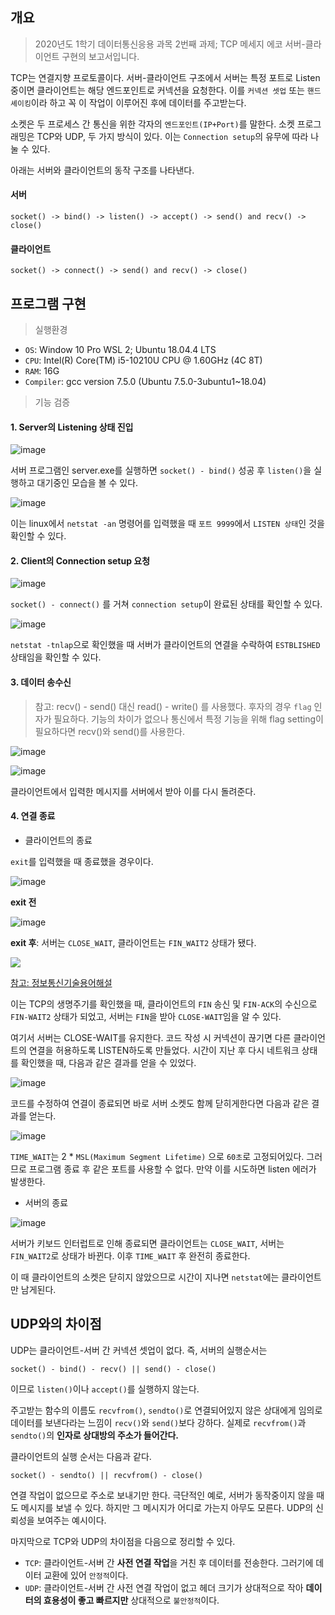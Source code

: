 <!-- 보고서 작성 요령
- TCP 기반 에코 서버/클라이언트 프로그램의 기능 검증 및 검증 환경
- UDP 에코 서버 및 클라이언트 프로그램을 작성했을 때, TCP 기반 프로그램과의 차이점 
 -->

## 개요

> 2020년도 1학기 데이터통신응용 과목 2번째 과제; TCP 메세지 에코 서버-클라이언트 구현의 보고서입니다.

TCP는 연결지향 프로토콜이다. 서버-클라이언트 구조에서 서버는 특정 포트로 Listen 중이면 클라이언트는 해당 엔드포인트로 커넥션을 요청한다. 이를 `커넥션 셋업` 또는 `핸드셰이킹`이라 하고 꼭 이 작업이 이루어진 후에 데이터를 주고받는다.

소켓은 두 프로세스 간 통신을 위한 각자의 `엔드포인트(IP+Port)`를 말한다. 소켓 프로그래밍은 TCP와 UDP, 두 가지 방식이 있다. 이는 `Connection setup`의 유무에 따라 나눌 수 있다.

아래는 서버와 클라이언트의 동작 구조를 나타낸다.

#### 서버

```
socket() -> bind() -> listen() -> accept() -> send() and recv() -> close()
```

#### 클라이언트

```
socket() -> connect() -> send() and recv() -> close()
```

## 프로그램 구현

> 실행환경

- `OS`: Window 10 Pro WSL 2; Ubuntu 18.04.4 LTS
- `CPU`: Intel(R) Core(TM) i5-10210U CPU @ 1.60GHz (4C 8T)
- `RAM`: 16G
- `Compiler`: gcc version 7.5.0 (Ubuntu 7.5.0-3ubuntu1~18.04)

> 기능 검증

#### 1. Server의 Listening 상태 진입

![image](./assets/listening_1.png)

서버 프로그램인 server.exe를 실행하면 `socket() - bind()` 성공 후 `listen()`을 실행하고 대기중인 모습을 볼 수 있다.

![image](./assets/listening_2.png)

이는 linux에서 `netstat -an` 명령어를 입력했을 때 `포트 9999`에서 `LISTEN 상태`인 것을 확인할 수 있다.

#### 2. Client의 Connection setup 요청

![image](./assets/connect_1.png)

`socket() - connect()` 를 거쳐 `connection setup`이 완료된 상태를 확인할 수 있다.

![image](./assets/connect_2.png)

`netstat -tnlap`으로 확인했을 때 서버가 클라이언트의 연결을 수락하여 `ESTBLISHED` 상태임을 확인할 수 있다.

#### 3. 데이터 송수신

> 참고: recv() - send() 대신 read() - write() 를 사용했다. 후자의 경우 `flag` 인자가 필요하다. 기능의 차이가 없으나 통신에서 특정 기능을 위해 flag setting이 필요하다면 recv()와 send()를 사용한다.

![image](./assets/communicate_2.png)

![image](./assets/communicate_1.png)

클라이언트에서 입력한 메시지를 서버에서 받아 이를 다시 돌려준다. 

#### 4. 연결 종료

- 클라이언트의 종료

`exit`를 입력했을 때 종료했을 경우이다.

![image](./assets/close_from_client_1.png)

**exit 전**

![image](./assets/close_from_client_2.png)

**exit 후**: 서버는 `CLOSE_WAIT`, 클라이언트는 `FIN_WAIT2` 상태가 됐다. 

![](./assets/tcp_state.png)

[참고: 정보통신기술용어해설](http://www.ktword.co.kr/abbr_view.php?m_temp1=657)

이는 TCP의 생명주기를 확인했을 때, 클라이언트의 `FIN` 송신 및 `FIN-ACK`의 수신으로 `FIN-WAIT2` 상태가 되었고, 서버는 `FIN`을 받아 `CLOSE-WAIT`임을 알 수 있다.

여기서 서버는 CLOSE-WAIT를 유지한다. 코드 작성 시 커넥션이 끊기면 다른 클라이언트의 연결을 허용하도록 LISTEN하도록 만들었다. 시간이 지난 후 다시 네트워크 상태를 확인했을 때, 다음과 같은 결과를 얻을 수 있었다.

![image](./assets/close_from_client_3.png)

코드를 수정하여 연결이 종료되면 바로 서버 소켓도 함께 닫히게한다면 다음과 같은 결과를 얻는다.

![image](./assets/close_from_client_4.png)

`TIME_WAIT`는 2 * `MSL(Maximum Segment Lifetime)` 으로 `60초`로 고정되어있다. 그러므로 프로그램 종료 후 같은 포트를 사용할 수 없다. 만약 이를 시도하면 listen 에러가 발생한다.

- 서버의 종료

![image](./assets/close_from_server.png)

서버가 키보드 인터럽트로 인해 종료되면 클라이언트는 `CLOSE_WAIT`, 서버는 `FIN_WAIT2`로 상태가 바뀐다. 이후 `TIME_WAIT` 후 완전히 종료한다. 

이 때 클라이언트의 소켓은 닫히지 않았으므로 시간이 지나면 `netstat`에는 클라이언트만 남게된다.

## UDP와의 차이점

UDP는 클라이언트-서버 간 커넥션 셋업이 없다. 즉, 서버의 실행순서는

```
socket() - bind() - recv() || send() - close() 
```

이므로 `listen()`이나 `accept()`를 실행하지 않는다. 

주고받는 함수의 이름도 `recvfrom()`, `sendto()`로 연결되어있지 않은 상대에게 임의로 데이터를 보낸다라는 느낌이 `recv()`와 `send()`보다 강하다. 실제로 `recvfrom()`과 `sendto()`의 **인자로 상대방의 주소가 들어간다.**

클라이언트의 실행 순서는 다음과 같다.

```
socket() - sendto() || recvfrom() - close()
```

연결 작업이 없으므로 주소로 보내기만 한다. 극단적인 예로, 서버가 동작중이지 않을 때도 메시지를 보낼 수 있다. 하지만 그 메시지가 어디로 가는지 아무도 모른다. UDP의 신뢰성을 보여주는 예시이다.

마지막으로 TCP와 UDP의 차이점을 다음으로 정리할 수 있다.

- `TCP`: 클라이언트-서버 간 **사전 연결 작업**을 거친 후 데이터를 전송한다. 그러기에 데이터 교환에 있어 `안정적`이다.
- `UDP`: 클라이언트-서버 간 사전 연결 작업이 없고 헤더 크기가 상대적으로 작아 **데이터의 효용성이 좋고 빠르지만** 상대적으로 `불안정적`이다.

